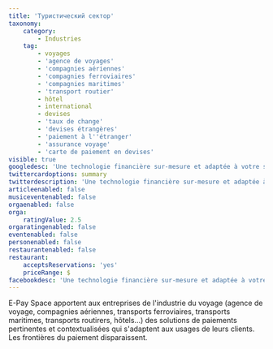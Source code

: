 ```yaml
---
title: 'Туристический сектор'
taxonomy:
    category:
        - Industries
    tag:
        - voyages
        - 'agence de voyages'
        - 'compagnies aériennes'
        - 'compagnies ferroviaires'
        - 'compagnies maritimes'
        - 'transport routier'
        - hôtel
        - international
        - devises
        - 'taux de change'
        - 'devises étrangères'
        - 'paiement à l''étranger'
        - 'assurance voyage'
        - 'carte de paiement en devises'
visible: true
googledesc: 'Une technologie financière sur-mesure et adaptée à votre secteur d''activité. Nous concevons des programmes de paiements à votre image.'
twittercardoptions: summary
twitterdescription: 'Une technologie financière sur-mesure et adaptée à votre secteur d''activité. Nous concevons des programmes de paiements à votre image.'
articleenabled: false
musiceventenabled: false
orgaenabled: false
orga:
    ratingValue: 2.5
orgaratingenabled: false
eventenabled: false
personenabled: false
restaurantenabled: false
restaurant:
    acceptsReservations: 'yes'
    priceRange: $
facebookdesc: 'Une technologie financière sur-mesure et adaptée à votre secteur d''activité. Nous concevons des programmes de paiements à votre image.'
---
```


E-Pay Space apportent aux entreprises de l'industrie du voyage (agence de voyage, compagnies aériennes, transports ferroviaires, transports maritimes, transports routirers, hôtels...) des solutions de paiements pertinentes et contextualisées qui s'adaptent aux usages de leurs clients. Les frontières du paiement disparaissent. 
